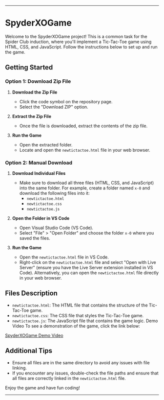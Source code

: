 

---

# SpyderXOGame

Welcome to the SpyderXOGame project! This is a common task for the Spider Club induction, where you'll implement a Tic-Tac-Toe game using HTML, CSS, and JavaScript. Follow the instructions below to set up and run the game.

## Getting Started

### Option 1: Download Zip File

1. **Download the Zip File**
   - Click the code symbol on the repository page.
   - Select the "Download ZIP" option.
   
2. **Extract the Zip File**
   - Once the file is downloaded, extract the contents of the zip file.
   
3. **Run the Game**
   - Open the extracted folder.
   - Locate and open the `newtictactoe.html` file in your web browser.

### Option 2: Manual Download

1. **Download Individual Files**
   - Make sure to download all three files (HTML, CSS, and JavaScript) into the same folder. For example, create a folder named `x-0` and download the following files into it:
     - `newtictactoe.html`
     - `newtictactoe.css`
     - `newtictactoe.js`
   
2. **Open the Folder in VS Code**
   - Open Visual Studio Code (VS Code).
   - Select "File" > "Open Folder" and choose the folder `x-0` where you saved the files.

3. **Run the Game**
   - Open the `newtictactoe.html` file in VS Code.
   - Right-click on the `newtictactoe.html` file and select "Open with Live Server" (ensure you have the Live Server extension installed in VS Code). Alternatively, you can open the `newtictactoe.html` file directly in your web browser.

## Files Description

- `newtictactoe.html`: The HTML file that contains the structure of the Tic-Tac-Toe game.
- `newtictactoe.css`: The CSS file that styles the Tic-Tac-Toe game.
- `newtictactoe.js`: The JavaScript file that contains the game logic.
 Demo Video
To see a demonstration of the game, click the link below:

[SpyderXOGame Demo Video](https://drive.google.com/drive/folders/1BcGgKNDFERSyxlDzPHm2Uz8EOtb19myI?usp=sharing)

## Additional Tips

- Ensure all files are in the same directory to avoid any issues with file linking.
- If you encounter any issues, double-check the file paths and ensure that all files are correctly linked in the `newtictactoe.html` file.

Enjoy the game and have fun coding!

---
